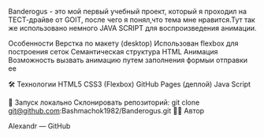 Banderogus - это мой первый учебный проект, который я проходил на ТЕСТ-драйве от GOIT, после чего я понял,что тема мне нравится.Тут так же использовано немного JAVA SCRIPT для воспроизведения анимации.

Особенности
Верстка по макету (desktop)
Использован flexbox для построения сеток
Семантическая структура HTML
Анимация
Возможность вызвать анимацию путем заполнения формыи отправки ее

🛠 Технологии
HTML5
CSS3 (Flexbox)
GitHub Pages (деплой)
Java Script

🚀 Запуск локально
Склонировать репозиторий:
git clone git@github.com:Bashmachok1982/Banderogus.git
👨‍💻 Автор

Alexandr — GitHub

